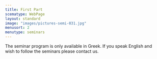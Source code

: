 ```yaml
---
title: First Part
scematype: WebPage
layout: standard
image: "images/pictures-semi-031.jpg"
menusort: 2
menutype: seminars
---
```

The seminar program is only available in Greek. If you speak English and wish to follow the seminars please contact us.
